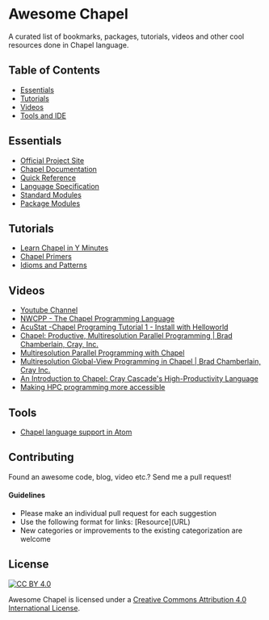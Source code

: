 # Awesome Chapel
A curated list of bookmarks, packages, tutorials, videos and other cool resources done in Chapel language.

## Table of Contents
- [Essentials](#essentials)
- [Tutorials](#tutorials)
- [Videos](#videos)
- [Tools and IDE](#tools)
 
## Essentials
* [Official Project Site](http://chapel.cray.com/)
* [Chapel Documentation](http://chapel.cray.com/docs/latest/)
* [Quick Reference](http://chapel.cray.com/docs/latest/_downloads/quickReference.pdf)
* [Language Specification](http://chapel.cray.com/docs/latest/_downloads/chapelLanguageSpec.pdf)
* [Standard Modules](http://chapel.cray.com/docs/latest/modules/modules.html)
* [Package Modules](http://chapel.cray.com/docs/latest/modules/packages.html)


## Tutorials
* [Learn Chapel in Y Minutes](https://learnxinyminutes.com/docs/chapel/)
* [Chapel Primers](https://github.com/chapel-lang/chapel/tree/master/test/release/examples/primers)
* [Idioms and Patterns](https://github.com/chapel-lang/chapel/tree/master/test/release/examples/programs)

## Videos
* [Youtube Channel](https://www.youtube.com/channel/UCHmm27bYjhknK5mU7ZzPGsQ)
* [NWCPP - The Chapel Programming Language](https://www.youtube.com/watch?v=lo3a_b34zX0)
* [AcuStat -Chapel Programing Tutorial 1 - Install with Helloworld](https://www.youtube.com/watch?v=nmZj9h8BiDQ)
* [Chapel: Productive, Multiresolution Parallel Programming | Brad Chamberlain, Cray, Inc.](https://www.youtube.com/watch?v=0GBo_w2FO9c)
* [Multiresolution Parallel Programming with Chapel](https://www.youtube.com/watch?v=-74NWG8OBeQ)
* [Multiresolution Global-View Programming in Chapel | Brad Chamberlain, Cray Inc.](https://www.youtube.com/watch?v=7wILYQN-mXw)
* [An Introduction to Chapel: Cray Cascade's High-Productivity Language](https://www.youtube.com/watch?v=1TkxzFno_WQ)
* [Making HPC programming more accessible](https://www.youtube.com/watch?v=cryzleEzgGM)

## Tools
* [Chapel language support in Atom](https://github.com/fsouza/language-chapel)

## Contributing

Found an awesome code, blog, video etc.? Send me a pull request!

#### Guidelines

* Please make an individual pull request for each suggestion
* Use the following format for links: \[Resource\]\(URL\)
* New categories or improvements to the existing categorization are welcome

## License

[![CC BY 4.0](https://licensebuttons.net/l/by/4.0/88x31.png)](https://creativecommons.org/licenses/by/4.0/)

Awesome Chapel is licensed under a  [Creative Commons Attribution 4.0 International License](https://creativecommons.org/licenses/by/4.0/).
